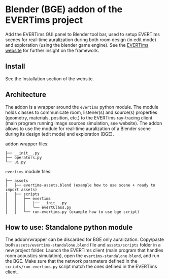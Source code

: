 # Blender (BGE) addon of the EVERTims project

Add the EVERTims GUI panel to Blender tool bar, used to setup EVERTims scenes for real-time auralization during both room design (in edit mode) and exploration (using the blender game engine). See the [EVERTims website](https://evertims.github.io) for further insight on the framework.


## Install

See the Installation section of the website.


## Architecture

The addon is a wrapper around the ```evertims``` python module. The module holds classes to communicate room, listener(s) and source(s) properties (geometry, materials, position, etc.) to the EVERTims ray-tracing client (main program running image sources simulation, see website). The addon allows to use the module for real-time auralization of a Blender scene during its design (edit mode) and exploration (BGE). 

addon wrapper files:
```
├── __init__.py
├── operators.py
└── ui.py
```

```evertims``` module files:
```
├── assets
│   ├── evertims-assets.blend (example how to use scene + ready to import assets)
│   ├── scripts
│   │   ├── evertims
│   │   │   ├── __init__.py
│   │   │   └── evertClass.py
│   │   └── run-evertims.py (example how to use bge script)
```

## How to use: Standalone python module

The addon/wrapper can be discarded for BGE only auralization. Copy/paste both ``assets/evertims-standalone.blend`` file and ``assets/scripts`` folder in a new project folder. Launch the EVERTims client (main program that handles room acoustics simulation), open the ``evertims-standalone.blend``, and run the BGE. Make sure that the network parameters defined in the ``scripts/run-evertims.py`` script match the ones defined in the EVERTims client.
